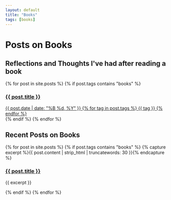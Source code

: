```yaml
---
layout: default
title: "Books"
tags: [books]
---
```


# Posts on Books

<section class="Personal-posts">
    <h2>Reflections and Thoughts I've had after reading a book</h2>
    <div class="post-cloud">
        {% for post in site.posts %}
            {% if post.tags contains "books" %}
            <a href="{{ post.url }}" class="post-preview-link">
                <article>
                    <h3 class="post-title">{{ post.title }}</h3>
                    <div class="post-meta">
                        <span class="post-date">{{ post.date | date: "%B %d, %Y" }}</span>
                        {% for tag in post.tags %}
                            <span class="post-tag">{{ tag }}</span>
                        {% endfor %}
                    </div>
                </article>
            </a>
            {% endif %}
        {% endfor %}
    </div>
</section>

<section class="recent-posts">
    <h2>Recent Posts on Books</h2>
    <div class="post-cloud">
        {% for post in site.posts %}
            {% if post.tags contains "books" %}
            {% capture excerpt %}{{ post.content | strip_html | truncatewords: 30 }}{% endcapture %}
            <article class="post-preview">
                <h3 class="post-title">
                    <a href="{{ post.url }}">{{ post.title }}</a>
                </h3>
                <p class="post-excerpt">{{ excerpt }}</p>
            </article>
            {% endif %}
        {% endfor %}
    </div>
</section>